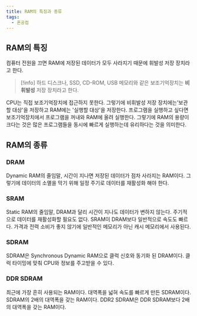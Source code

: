 ```yaml
---
title: RAM의 특징과 종류
tags:
  - 혼공컴
---
```

## RAM의 특징

컴퓨터 전원을 끄면 RAM에 저장된 데이터가 모두 사라지기 때문에 휘발성 저장 장치라고 한다.

>[!info]
>하드 디스크나, SSD, CD-ROM, USB 메모리와 같은 보조기억장치는 **비휘발성** 저장 장치라고 한다.

CPU는 직접 보조기억장치에 접근하지 못한다. 그렇기에 비휘발성 저장 장치에는'보관할 대상'을 저장하고 RAM에는 '실행할 대상'을 저장한다. 프로그램을 실행하고 싶다면 보조기억장치에서 프로그램을 꺼내와 RAM에 올려 실행한다. 그렇기에 RAM의 용량이 크다는 것은 많은 프로그램들을 동시에 빠르게 실행하는데 유리하다는 것을 의미한다. 

## RAM의 종류
### DRAM

Dynamic RAM의 줄임말, 시간이 지나면 저장된 데이터가 점차 사라지는 RAM이다. 그렇기에 데이터의 소멸을 막기 위해 일정 주기로 데이터를 재활성화 해야 한다.

### SRAM

Static RAM의 줄임말, DRAM과 달리 시간이 지나도 데이터가 변하지 않는다. 주기적으로 데이터를 재활성화할 필요도 없다. SRAM이 DRAM보다 일반적으로 속도도 빠르다. 가격과 전력 소비가 좋지 않기에 일반적인 메모리가 아닌 캐시 메모리에서 사용된다.

### SDRAM

SDRAM은 Synchronous Dynamic RAM으로 클럭 신호와 동기화 된 DRAM이다. 클럭 타이밍에 맞춰 CPU와 정보를 주고받을 수 있다.

### DDR SDRAM

최근에 가장 흔히 사용되는 RAM이다. 대역폭을 넓혀 속도를 빠르게 만든 SDRAM이다. SDRAM의 2배의 대역폭을 갖는 RAM이다. DDR2 SDRAM은 DDR SDRAM보다 2배의 대역폭을 갖는 RAM이다. 